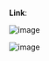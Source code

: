 <b>Link</b>:

![image](https://user-images.githubusercontent.com/79454375/179542752-94e5ac16-2449-43fe-9b50-d6b9a629807f.png)

![image](https://user-images.githubusercontent.com/79454375/179542684-68d03c17-d516-4bec-9fc0-bb1ed18da568.png)

